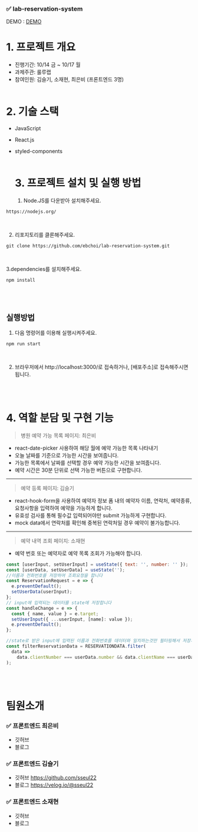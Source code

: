 ### ✅ lab-reservation-system

DEMO : [DEMO](https://ephemeral-raindrop-02e734.netlify.app)

# 1. 프로젝트 개요

- 진행기간: 10/14 금 ~ 10/17 월
- 과제주관: 룰루랩
- 참여인원: 김슬기, 소재현, 최은비 (프론트엔드 3명)
  <br/>
  <br/>

# 2. 기술 스택

- JavaScript
- React.js
- styled-components
  <br/>
  <br/>

  # 3. 프로젝트 설치 및 실행 방법

  1. Node.JS를 다운받아 설치해주세요.

```
https://nodejs.org/
```

<br/>

2. 리포지토리를 클론해주세요.<br/>

```
git clone https://github.com/ebchoi/lab-reservation-system.git
```

<br/>

3.dependencies를 설치해주세요.

```
npm install
```

<br/>
<br/>

## 실행방법

1. 다음 명령어를 이용해 실행시켜주세요.

```
npm run start
```

<br/>

2. 브라우저에서 http://localhost:3000/로 접속하거나, [배포주소]로 접속해주시면 됩니다.

   <br/>
   <br/>

# 4. 역할 분담 및 구현 기능

> 병원 예약 가능 목록 페이지: 최은비<br>

- react-date-picker 사용하여 해당 월에 예약 가능한 목록 나타내기
- 오늘 날짜를 기준으로 가능한 시간을 보여줍니다.
- 가능한 목록에서 날짜를 선택할 경우 예약 가능한 시간을 보여줍니다.
- 예약 시간은 30분 단위로 선택 가능한 버튼으로 구현합니다.

---

> 예약 등록 페이지: 김슬기<br>

- react-hook-form을 사용하여 예약자 정보 폼 내의 예약자 이름, 연락처, 예약종류, 요청사항을 입력하여 예약을 가능하게 합니다.
- 유효성 검사를 통해 필수값 입력되어야만 submit 가능하게 구현합니다.
- mock data에서 연락처를 확인해 중복된 연락처일 경우 예약이 불가능합니다.

---

> 예약 내역 조회 페이지: 소재현 <br>

- 예약 번호 또는 예약자로 예약 목록 조회가 가능해야 합니다.

```javascript
const [userInput, setUserInput] = useState({ text: '', number: '' });
const [userData, setUserData] = useState('');
//이름과 전화번호를 저장하여 조회요청을 합니다
const ReservationRequest = e => {
  e.preventDefault();
  setUserData(userInput);
};
// input에 입력되는 데이터를 state에 저장합니다
const handleChange = e => {
  const { name, value } = e.target;
  setUserInput({ ...userInput, [name]: value });
  e.preventDefault();
};

//state로 받은 input에 입력된 이름과 전화번호를 데이터와 일치하는것만 필터링해서 저장후 map함수를 사용하여 일치하는 데이터만 보여준다
const filterReservationData = RESERVATIONDATA.filter(
  data =>
    data.clientNumber === userData.number && data.clientName === userData.text
);
```

<br/>
<br/>

# 팀원소개

### ✅ 프론트엔드 최은비

- 깃허브
- 블로그

### ✅ 프론트엔드 김슬기

- 깃허브 https://github.com/sseul22
- 블로그 https://velog.io/@sseul22

### ✅ 프론트엔드 소재현

- 깃허브
- 블로그
